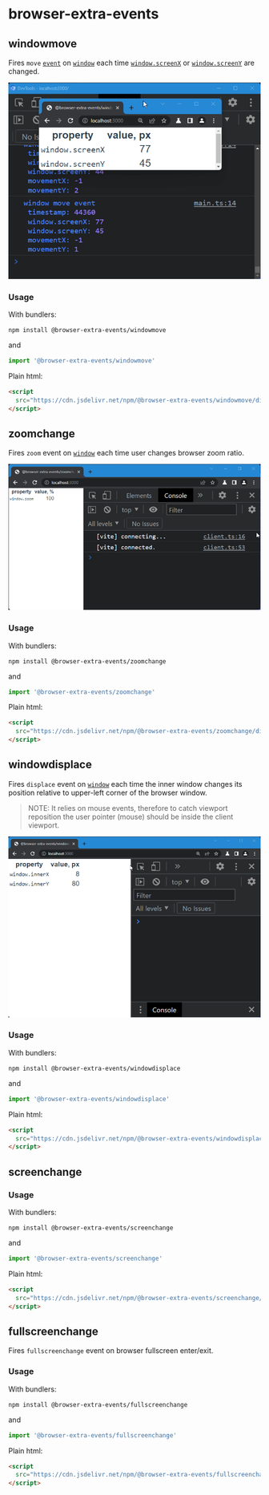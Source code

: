# browser-extra-events

## windowmove

Fires `move` [`event`] on [`window`] each time [`window.screenX`] or [`window.screenY`] are changed.

![windowmove](./windowmove/demo.gif)

### Usage

With bundlers:

```
npm install @browser-extra-events/windowmove
```

and

```js
import '@browser-extra-events/windowmove'
```

Plain html:

```html
<script
  src="https://cdn.jsdelivr.net/npm/@browser-extra-events/windowmove/dist/windowmove.min.js">
</script>
```

## zoomchange

Fires `zoom` event on [`window`] each time user changes browser zoom ratio.

![zoomchange](./zoomchange/demo.gif)

### Usage

With bundlers:

```
npm install @browser-extra-events/zoomchange
```

and

```js
import '@browser-extra-events/zoomchange'
```

Plain html:

```html
<script
  src="https://cdn.jsdelivr.net/npm/@browser-extra-events/zoomchange/dist/zoomchange.min.js">
</script>
```

## windowdisplace

Fires `displace` event on [`window`] each time the inner window changes its position relative to upper-left corner of the browser window.

> NOTE: It relies on mouse events, therefore to catch viewport reposition the user pointer (mouse) should be inside the client viewport. 

![windowdisplace](./windowdisplace/demo.gif)

### Usage

With bundlers:

```
npm install @browser-extra-events/windowdisplace
```

and

```js
import '@browser-extra-events/windowdisplace'
```

Plain html:

```html
<script
  src="https://cdn.jsdelivr.net/npm/@browser-extra-events/windowdisplace/dist/windowdisplace.min.js">
</script>
```

## screenchange

### Usage

With bundlers:

```
npm install @browser-extra-events/screenchange
```

and

```js
import '@browser-extra-events/screenchange'
```

Plain html:

```html
<script
  src="https://cdn.jsdelivr.net/npm/@browser-extra-events/screenchange/dist/screenchange.min.js">
</script>
```

## fullscreenchange

Fires `fullscreenchange` event on browser fullscreen enter/exit.

### Usage

With bundlers:

```
npm install @browser-extra-events/fullscreenchange
```

and

```js
import '@browser-extra-events/fullscreenchange'
```

Plain html:

```html
<script
  src="https://cdn.jsdelivr.net/npm/@browser-extra-events/fullscreenchange/dist/fullscreenchange.min.js">
</script>
```

[`window`]: https://developer.mozilla.org/en-US/docs/Web/API/Window
[`event`]: https://developer.mozilla.org/en-US/docs/Web/API/Event
[`window.screenX`]: https://developer.mozilla.org/en-US/docs/Web/API/Window/screenX
[`window.screenY`]: https://developer.mozilla.org/en-US/docs/Web/API/Window/screenY